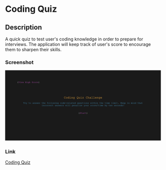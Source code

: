 # Coding Quiz

## Description
A quick quiz to test user's coding knowledge in order to prepare for interviews. The application will keep track of user's score to encourage them to sharpen their skills.

### Screenshot

![Image of repository](./assets/images/Coding-Quiz-Screencapture.png)

### Link
[Coding Quiz](https://albenchris.github.io/coding-quiz/)